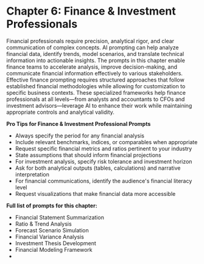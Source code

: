 # Chapter 6: Finance & Investment Professionals 

Financial professionals require precision, analytical rigor, and clear communication of complex concepts. AI prompting can help analyze financial data, identify trends, model scenarios, and translate technical information into actionable insights. The prompts in this chapter enable finance teams to accelerate analysis, improve decision-making, and communicate financial information effectively to various stakeholders.
Effective finance prompting requires structured approaches that follow established financial methodologies while allowing for customization to specific business contexts. These specialized frameworks help finance professionals at all levels—from analysts and accountants to CFOs and investment advisors—leverage AI to enhance their work while maintaining appropriate controls and analytical validity.

**Pro Tips for Finance & Investment Professional Prompts**
- Always specify the period for any financial analysis
- Include relevant benchmarks, indices, or comparables when appropriate
- Request specific financial metrics and ratios pertinent to your industry
- State assumptions that should inform financial projections
- For investment analysis, specify risk tolerance and investment horizon
- Ask for both analytical outputs (tables, calculations) and narrative interpretation
- For financial communications, identify the audience's financial literacy level
- Request visualizations that make financial data more accessible


**Full list of prompts for this chapter:**
- Financial Statement Summarization
- Ratio & Trend Analysis
- Forecast Scenario Simulation
- Financial Variance Analysis
- Investment Thesis Development
- Financial Modeling Framework
- 
